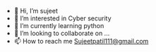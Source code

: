 - 👋 Hi, I’m sujeet
- 👀 I’m interested in Cyber security
- 🌱 I’m currently learning python
- 💞️ I’m looking to collaborate on ...
- 📫 How to reach me Sujeetpatil111@gmail.com

<!---
sujeet111/sujeet111 is a ✨ special ✨ repository because its `README.md` (this file) appears on your GitHub profile.
You can click the Preview link to take a look at your changes.
--->
